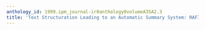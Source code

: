 ```yaml
---
anthology_id: 1999.ipm_journal-ir0anthology0volumeA35A2.3
title: 'Text Structuration Leading to an Automatic Summary System: RAFI'
---
```

